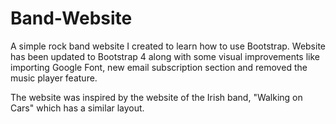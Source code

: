 # Band-Website

A simple rock band website I created to learn how to use Bootstrap. Website has been updated to Bootstrap 4 along with some visual improvements like importing Google Font, new email subscription section and removed the music player feature. 

The website was inspired by the website of the Irish band, "Walking on Cars" which has a similar layout. 
